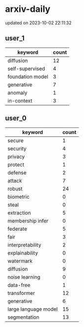 # arxiv-daily
updated on 2023-10-02 22:11:32
## user_1
| keyword | count |
| - | - |
| diffusion | 12 |
| self-supervised | 4 |
| foundation model | 3 |
| generative | 7 |
| anomaly | 1 |
| in-context | 3 |
## user_0
| keyword | count |
| - | - |
| secure | 1 |
| security | 4 |
| privacy | 3 |
| protect | 1 |
| defense | 2 |
| attack | 7 |
| robust | 24 |
| biometric | 0 |
| steal | 0 |
| extraction | 5 |
| membership infer | 0 |
| federate | 5 |
| fair | 3 |
| interpretability | 2 |
| explainability | 0 |
| watermark | 0 |
| diffusion | 9 |
| noise learning | 0 |
| data-free | 1 |
| transformer | 12 |
| generative | 6 |
| large language model | 15 |
| segmentation | 13 |
